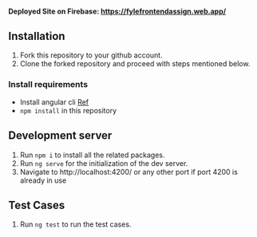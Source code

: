 #### Deployed Site on Firebase: https://fylefrontendassign.web.app/

## Installation

1. Fork this repository to your github account.
2. Clone the forked repository and proceed with steps mentioned below.

### Install requirements
* Install angular cli [Ref](https://angular.io/cli)
* `npm install` in this repository 

## Development server

1. Run `npm i` to install all the related packages. 
2. Run `ng serve` for the initialization of the dev server.
3. Navigate to http://localhost:4200/ or any other port if port 4200 is already in use

## Test Cases

1. Run `ng test` to run the test cases.
